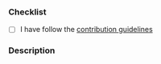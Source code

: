 <!--
Thank you for your PR!
Please take a moment to complete this guide, it helps us to understand the objective of your PR and makes it easier to review.
-->

### Checklist

- [ ] I have follow the [contribution guidelines](https://github.com/barklarm/barklarm-app/blob/main/CONTRIBUTING.md)

### Description

<!--
Please include here a little description, screenshots to make your submission review easier for the folks
-->
